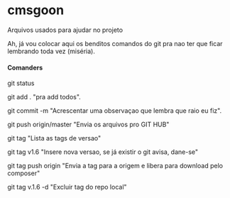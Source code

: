# cmsgoon

Arquivos usados para ajudar no projeto

Ah, já vou colocar aqui os benditos comandos do git pra nao ter que ficar lembrando toda vez (miséria).


#### Comanders
git status

git add . "pra add todos".

git commit -m "Acrescentar uma observaçao que lembra que raio eu fiz".

git push origin/master "Envia os arquivos pro GIT HUB"
 
git tag "Lista as tags de versao"

git tag v1.6 "Insere nova versao, se já existir o git avisa, dane-se"

git tag push origin "Envia a tag para a origem e libera para download pelo composer"

git tag v.1.6 -d "Excluir tag do repo local"